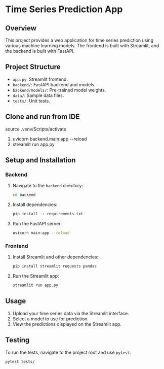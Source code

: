 # Time Series Prediction App

## Overview
This project provides a web application for time series prediction using various machine learning models. The frontend is built with Streamlit, and the backend is built with FastAPI.

## Project Structure
- `app.py`: Streamlit frontend.
- `backend/`: FastAPI backend and models.
- `backend/models/`: Pre-trained model weights.
- `data/`: Sample data files.
- `tests/`: Unit tests.

## Clone and run from IDE
source .venv/Scripts/activate
1. uvicorn backend.main:app --reload
2. streamlit run app.py


## Setup and Installation

### Backend
1. Navigate to the `backend` directory:
    ```sh
    cd backend
    ```

2. Install dependencies:
    ```sh
    pip install -r requirements.txt
    ```

3. Run the FastAPI server:
    ```sh
    uvicorn main:app --reload
    ```

### Frontend
1. Install Streamlit and other dependencies:
    ```sh
    pip install streamlit requests pandas
    ```

2. Run the Streamlit app:
    ```sh
    streamlit run app.py
    ```

## Usage
1. Upload your time series data via the Streamlit interface.
2. Select a model to use for prediction.
3. View the predictions displayed on the Streamlit app.

## Testing
To run the tests, navigate to the project root and use `pytest`:
```sh
pytest tests/

